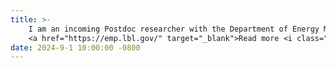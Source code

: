 ```yaml
---
title: >-
    I am an incoming Postdoc researcher with the Department of Energy Markets and Policy, LNBL, USA.
    <a href="https://emp.lbl.gov/" target="_blank">Read more <i class="fas fa-angle-double-right"></i></a>
date: 2024-9-1 10:00:00 -0800
---
```

